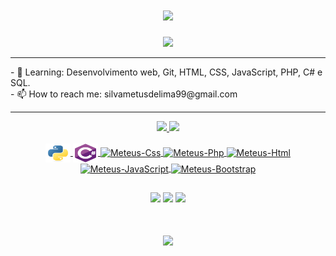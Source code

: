 <h1 align="center">
<img src="https://readme-typing-svg.herokuapp.com/?font=Righteous&size=35&center=true&vCenter=true&width=500&height=70&duration=4000&lines=Olá!+👋;+Me+chamo+Mateus!;" />
</h1> 

<div align="center">
  <img src="https://user-images.githubusercontent.com/89278014/195966401-c8d3c09b-91c3-46b5-ae9e-8bcc35f9d9aa.gif" />
</div>

<div align="center">
  <hr />
    <div align="left">
      - 🌱 Learning: Desenvolvimento web, Git, HTML, CSS, JavaScript, PHP, C# e SQL.
      <br/>
      - 📫 How to reach me: silvametusdelima99@gmail.com
    </div>
  <hr />
    <a href="https://github.com/MateusdeLima">
      <img height="180em" src="https://github-readme-stats.vercel.app/api?username=MateusdeLima&show_icons=true&theme=dracula&include_all_commits=true&count_private=true"/>
      <img height="180em" src="https://github-readme-stats.vercel.app/api/top-langs/?username=MateusdeLima&layout=compact&langs_count=7&theme=dracula"/
</div>
<div style="display: inline_block"><br>
  <img align="center" alt="Rafa-Python" height="30" width="40" src="https://raw.githubusercontent.com/devicons/devicon/master/icons/python/python-original.svg">
  <img align="center" alt="Rafa-Csharp" height="30" width="40" src="https://raw.githubusercontent.com/devicons/devicon/master/icons/csharp/csharp-original.svg">
  <img align="center" alt="Meteus-Css" heitght="30" width="40" src="https://cdn.jsdelivr.net/gh/devicons/devicon/icons/css3/css3-original-wordmark.svg" />
  <img align="center" alt="Meteus-Php" heitght="30" width="40" src="https://cdn.jsdelivr.net/gh/devicons/devicon/icons/php/php-plain.svg" />         
  <img align="center" alt="Meteus-Html" heitght="30" width="40" src="https://cdn.jsdelivr.net/gh/devicons/devicon/icons/html5/html5-original-wordmark.svg" />
  <img align="center" alt="Meteus-JavaScript" heitght="30" width="40" src="https://cdn.jsdelivr.net/gh/devicons/devicon/icons/javascript/javascript-original.svg" />
  <img align="center" alt="Meteus-Bootstrap" heitght="30" width="40" src="https://cdn.jsdelivr.net/gh/devicons/devicon/icons/bootstrap/bootstrap-original.svg" />
               
          
          
         
</div>
  
  ##
  
<div>
  <a href="https://instagram.com/mat_9921?utm_medium=copy_link" target="_blank"><img src="https://img.shields.io/badge/-Instagram-%23E4405F?style=for-the-badge&logo=instagram&logoColor=white" target="_blank"></a>
  <a href = "mailto:silvamateudelima99@gamil.com"><img src="https://img.shields.io/badge/-Gmail-%23333?style=for-the-badge&logo=gmail&logoColor=white" target="_blank"></a>
  <a href="https://www.linkedin.com/in/mateus-de-lima-silva-4b577a211" target="_blank"><img src="https://img.shields.io/badge/-LinkedIn-%230077B5?style=for-the-badge&logo=linkedin&logoColor=white" target="_blank"></a>
<div>

<h1 align="center">
<img src="https://readme-typing-svg.herokuapp.com/?font=Righteous&size=35&center=true&vCenter=true&width=500&height=70&duration=4000&lines=Obrigado+pela+visita!;" />
</h1>

  
  
      

